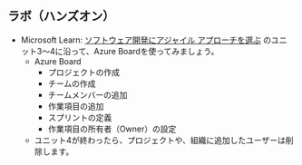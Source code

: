 
## ラボ（ハンズオン）

- Microsoft Learn: [ソフトウェア開発にアジャイル アプローチを選ぶ](https://docs.microsoft.com/ja-jp/learn/modules/choose-an-agile-approach/) のユニット3～4に沿って、Azure Boardを使ってみましょう。
  - Azure Board
    - プロジェクトの作成
    - チームの作成
    - チームメンバーの追加
    - 作業項目の追加
    - スプリントの定義
    - 作業項目の所有者（Owner）の設定
  - ユニット4が終わったら、プロジェクトや、組織に追加したユーザーは削除します。

<!-- 
- 応用編(英語のみ、オプション): Azure DevOps Labs: [Agile Planning and Portfolio Management with Azure Boards](https://azuredevopslabs.com//labs/azuredevops/agile/)
  - Edgeブラウザの翻訳機能でページの翻訳ができます。
  - または、[Google翻訳](https://translate.google.co.jp/?hl=ja&sl=auto&tl=en&op=translate)や[Bing翻訳](https://www.bing.com/translator?to=ja&setlang=ja)の左側のテキストボックスにアクセス先のサイトのURLを貼り付けると、翻訳されたページが表示されます。
  - Azure Board
    - エリア
    - ダッシュボード
    - Epicの作成
    - キャパシティ
    - Boardのカスタマイズ
    - ダッシュボードの作成
    - プロセスのカスタマイズ
-->
